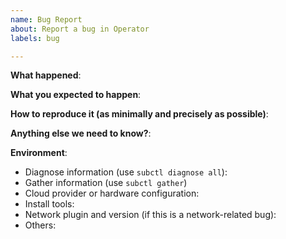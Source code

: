 ```yaml
---
name: Bug Report
about: Report a bug in Operator
labels: bug

---
```


<!-- Please use this template while reporting a bug and provide as much info as
possible. Not doing so may result in your bug not being addressed in a timely
manner. Thanks!

If the matter is security related, please disclose it privately to the
Submariner Owners: https://github.com/orgs/submariner-io/teams/submariner-core
-->


**What happened**:

**What you expected to happen**:

**How to reproduce it (as minimally and precisely as possible)**:

**Anything else we need to know?**:

**Environment**:
- Diagnose information (use `subctl diagnose all`):
- Gather information (use `subctl gather`)
- Cloud provider or hardware configuration:
- Install tools:
- Network plugin and version (if this is a network-related bug):
- Others:

